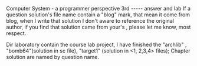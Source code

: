 Computer System - a programmer perspective 3rd ----- answer and lab
If  a question solution's  file name contain a "blog" mark, that mean it come from blog,  when I write that solution I don't aware to reference the  original author, if you find that solution came from your's , please let me know, most respect.
         
Dir laboratory contain the course lab project, I have finished the "archlib" , "bomb64"(solution in sc file), "target1" (solution in <1, 2,3,4> files);
Chapter solution are named by question name.
